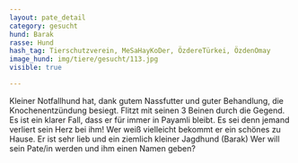 ```yaml
---
layout: pate_detail
category: gesucht
hund: Barak
rasse: Hund
hash_tag: Tierschutzverein, MeSaHayKoDer, ÖzdereTürkei, ÖzdenOmay
image_hund: img/tiere/gesucht/113.jpg
visible: true

---
```


Kleiner Notfallhund hat, dank gutem Nassfutter und guter Behandlung, die Knochenentzündung besiegt. Flitzt mit seinen 3 Beinen durch die Gegend. Es ist ein klarer Fall, dass er für immer in Payamli bleibt.
Es sei denn jemand verliert sein Herz bei ihm!  Wer weiß vielleicht bekommt er ein schönes zu Hause. Er ist sehr lieb und ein ziemlich kleiner Jagdhund (Barak) Wer will sein Pate/in werden und ihm einen Namen geben?
